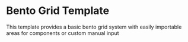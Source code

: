 # Bento Grid Template

This template provides a basic bento grid system with easily importable areas for components or custom manual input


